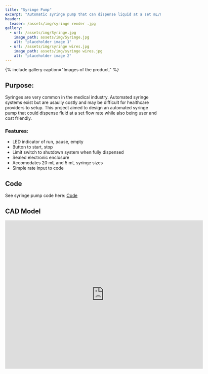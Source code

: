 ```yaml
---
title: "Syringe Pump"
excerpt: "Automatic syringe pump that can dispense liquid at a set mL/min."
header:
  teaser: /assets/img/syringe render .jpg
gallery:
  - url: /assets/img/Syringe.jpg
    image_path: assets/img/Syringe.jpg
    alt: "placeholder image 1"
  - url: /assets/img/syringe wires.jpg
    image_path: assets/img/syringe wires.jpg
    alt: "placeholder image 2"
---
```

{% include gallery caption="Images of the product." %}

## Purpose:
Syringes are very common in the medical industry. Automated syringe systems exist but are usaully costly and may be difficult for healthcare providers to setup. This project aimed to design an automated syringe pump that could dispense fluid at a set flow rate while also being user and cost friendly. 
### Features:
* LED indicator of run, pause, empty
* Button to start, stop
* Limit switch to shutdown system when fully dispensed
* Sealed electronic enclosure
* Accomodates 20 mL and 5 mL syringe sizes
* Simple rate input to code




## Code 
See syringe pump code here: [Code](https://github.com/varunagg63/varunagg63.github.io/blob/main/SyringeCode.ino)


## CAD Model
<iframe src="https://vanderbilt643.autodesk360.com/shares/public/SH512d4QTec90decfa6e30e580610129e8c1?mode=embed" width="640" height="480" allowfullscreen="true" webkitallowfullscreen="true" mozallowfullscreen="true"  frameborder="0"></iframe>
